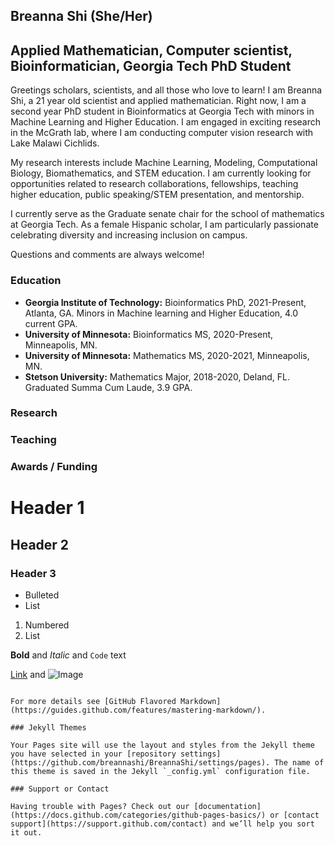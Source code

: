 ## Breanna Shi (She/Her)
## Applied Mathematician, Computer scientist, Bioinformatician, Georgia Tech PhD Student


Greetings scholars, scientists, and all those who love to learn! I am Breanna Shi, a 21 year old scientist and applied mathematician. Right now, I am a second year PhD student in Bioinformatics at Georgia Tech with minors in Machine Learning and Higher Education. I am engaged in exciting research in the McGrath lab, where I am conducting computer vision research with Lake Malawi Cichlids. 

My research interests include Machine Learning, Modeling, Computational Biology, Biomathematics, and STEM education. I am currently looking for opportunities related to research collaborations, fellowships, teaching higher education, public speaking/STEM presentation, and mentorship.


I currently serve as the Graduate senate chair for the school of mathematics at Georgia Tech. As a female Hispanic scholar, I am particularly passionate celebrating diversity and increasing inclusion on campus. 

Questions and comments are always welcome!

### Education 
- **Georgia Institute of Technology:** Bioinformatics PhD, 2021-Present, Atlanta, GA. Minors in Machine learning and Higher Education, 4.0 current GPA.
- **University of Minnesota:**  Bioinformatics MS, 2020-Present, Minneapolis, MN.
- **University of Minnesota:** Mathematics MS, 2020-2021, Minneapolis, MN.
- **Stetson University:** Mathematics Major, 2018-2020, Deland, FL. Graduated Summa Cum Laude, 3.9 GPA.

### Research

### Teaching 

### Awards / Funding



# Header 1
## Header 2
### Header 3

- Bulleted
- List

1. Numbered
2. List

**Bold** and _Italic_ and `Code` text

[Link](url) and ![Image](src)
```

For more details see [GitHub Flavored Markdown](https://guides.github.com/features/mastering-markdown/).

### Jekyll Themes

Your Pages site will use the layout and styles from the Jekyll theme you have selected in your [repository settings](https://github.com/breannashi/BreannaShi/settings/pages). The name of this theme is saved in the Jekyll `_config.yml` configuration file.

### Support or Contact

Having trouble with Pages? Check out our [documentation](https://docs.github.com/categories/github-pages-basics/) or [contact support](https://support.github.com/contact) and we’ll help you sort it out.
